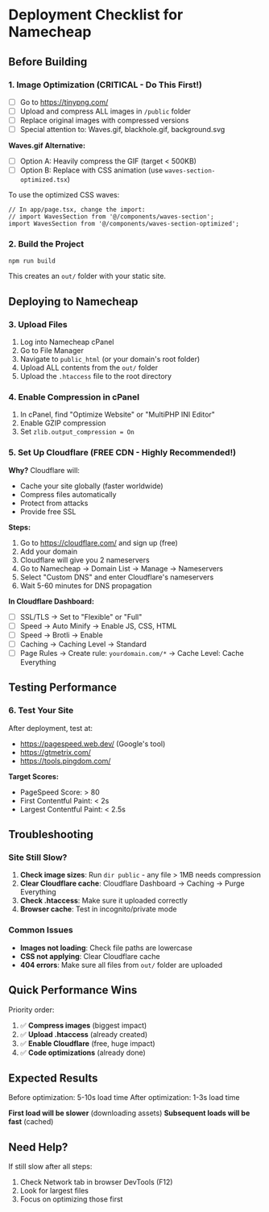 # Deployment Checklist for Namecheap

## Before Building

### 1. Image Optimization (CRITICAL - Do This First!)
- [ ] Go to https://tinypng.com/
- [ ] Upload and compress ALL images in `/public` folder
- [ ] Replace original images with compressed versions
- [ ] Special attention to: Waves.gif, blackhole.gif, background.svg

**Waves.gif Alternative:**
- [ ] Option A: Heavily compress the GIF (target < 500KB)
- [ ] Option B: Replace with CSS animation (use `waves-section-optimized.tsx`)

To use the optimized CSS waves:
```tsx
// In app/page.tsx, change the import:
// import WavesSection from '@/components/waves-section';
import WavesSection from '@/components/waves-section-optimized';
```

### 2. Build the Project
```bash
npm run build
```

This creates an `out/` folder with your static site.

## Deploying to Namecheap

### 3. Upload Files
1. Log into Namecheap cPanel
2. Go to File Manager
3. Navigate to `public_html` (or your domain's root folder)
4. Upload ALL contents from the `out/` folder
5. Upload the `.htaccess` file to the root directory

### 4. Enable Compression in cPanel
1. In cPanel, find "Optimize Website" or "MultiPHP INI Editor"
2. Enable GZIP compression
3. Set `zlib.output_compression = On`

### 5. Set Up Cloudflare (FREE CDN - Highly Recommended!)

**Why?** Cloudflare will:
- Cache your site globally (faster worldwide)
- Compress files automatically
- Protect from attacks
- Provide free SSL

**Steps:**
1. Go to https://cloudflare.com/ and sign up (free)
2. Add your domain
3. Cloudflare will give you 2 nameservers
4. Go to Namecheap → Domain List → Manage → Nameservers
5. Select "Custom DNS" and enter Cloudflare's nameservers
6. Wait 5-60 minutes for DNS propagation

**In Cloudflare Dashboard:**
- [ ] SSL/TLS → Set to "Flexible" or "Full"
- [ ] Speed → Auto Minify → Enable JS, CSS, HTML
- [ ] Speed → Brotli → Enable
- [ ] Caching → Caching Level → Standard
- [ ] Page Rules → Create rule: `yourdomain.com/*` → Cache Level: Cache Everything

## Testing Performance

### 6. Test Your Site
After deployment, test at:
- https://pagespeed.web.dev/ (Google's tool)
- https://gtmetrix.com/
- https://tools.pingdom.com/

**Target Scores:**
- PageSpeed Score: > 80
- First Contentful Paint: < 2s
- Largest Contentful Paint: < 2.5s

## Troubleshooting

### Site Still Slow?
1. **Check image sizes**: Run `dir public` - any file > 1MB needs compression
2. **Clear Cloudflare cache**: Cloudflare Dashboard → Caching → Purge Everything
3. **Check .htaccess**: Make sure it uploaded correctly
4. **Browser cache**: Test in incognito/private mode

### Common Issues
- **Images not loading**: Check file paths are lowercase
- **CSS not applying**: Clear Cloudflare cache
- **404 errors**: Make sure all files from `out/` folder are uploaded

## Quick Performance Wins

Priority order:
1. ✅ **Compress images** (biggest impact)
2. ✅ **Upload .htaccess** (already created)
3. ✅ **Enable Cloudflare** (free, huge impact)
4. ✅ **Code optimizations** (already done)

## Expected Results

Before optimization: 5-10s load time
After optimization: 1-3s load time

**First load will be slower** (downloading assets)
**Subsequent loads will be fast** (cached)

## Need Help?

If still slow after all steps:
1. Check Network tab in browser DevTools (F12)
2. Look for largest files
3. Focus on optimizing those first
